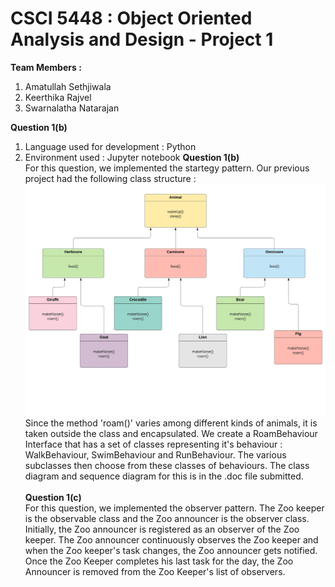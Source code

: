 # CSCI 5448 : Object Oriented Analysis and Design - Project 1
**Team  Members :** 
1. Amatullah Sethjiwala
2. Keerthika Rajvel
3. Swarnalatha Natarajan

**Question 1(b)**<br/>
1. Language used for development : Python
2. Environment used : Jupyter notebook
**Question 1(b)**<br/>
For this question, we implemented the startegy pattern. Our previous project had the following class structure : 
![Test Image 1](Animals.jpeg)
Since the method 'roam()' varies among different kinds of animals, it is taken outside the class and encapsulated. We create a RoamBehaviour Interface that has a set of classes representing it's behaviour : WalkBehaviour, SwimBehaviour and RunBehaviour. The various subclasses then choose from these classes of behaviours. 
The class diagram and sequence diagram for this is in the .doc file submitted. <br/><br/>
**Question 1(c)**<br/>
For this question, we implemented the observer pattern.
The Zoo keeper is the observable class and the Zoo announcer is the observer class.
Initially, the Zoo announcer is registered as an observer of the Zoo keeper.
The Zoo announcer continuously observes the Zoo keeper and when the Zoo keeper's task changes, the Zoo announcer gets notified.
Once the Zoo Keeper completes his last task for the day, the Zoo Announcer is removed from the Zoo Keeper's list of observers.
